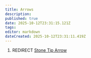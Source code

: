 ```yaml
---
title: Arrows
description: 
published: true
date: 2025-10-12T23:31:15.121Z
tags: 
editor: markdown
dateCreated: 2025-10-12T23:31:11.419Z
---
```


1.  REDIRECT [Stone Tip Arrow](Stone_Tip_Arrow "wikilink")